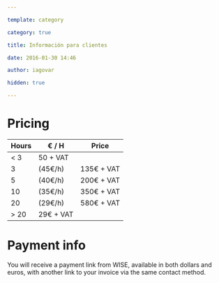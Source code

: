 ```yaml
---

template: category

category: true

title: Información para clientes

date: 2016-01-30 14:46

author: iagovar

hidden: true

---
```

<meta name="robots" content="noindex">
<style>
	.page_list {display: none;}
</style>

# Pricing

<table class="table">
<thead>
  <tr>
    <th>Hours</th>
    <th>€ / H</th>
    <th>Price</th>
  </tr>
</thead>
<tbody>
  <tr>
    <td>&lt; 3</td>
    <td>50 + VAT</td>
    <td></td>
  </tr>
  <tr>
    <td>3</td>
    <td>(45€/h)</td>
    <td>135€ + VAT</td>
  </tr>
  <tr>
    <td>5</td>
    <td>(40€/h)</td>
    <td>200€ + VAT</td>
  </tr>
  <tr>
    <td>10</td>
    <td>(35€/h)</td>
    <td>350€ + VAT</td>
  </tr>
  <tr>
    <td>20</td>
    <td>(29€/h)</td>
    <td>580€ + VAT</td>
  </tr>
  <tr>
    <td>&gt; 20</td>
    <td>29€ + VAT</td>
    <td></td>
  </tr>
</tbody>
</table>

# Payment info

You will receive a payment link from WISE, available in both dollars and euros, with another link to your invoice via the same contact method.
